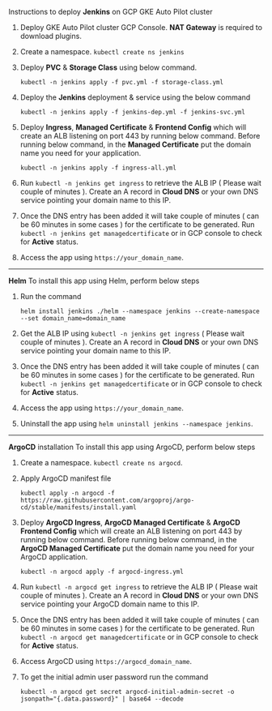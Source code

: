 Instructions to deploy **Jenkins** on GCP GKE Auto Pilot cluster
  1. Deploy GKE Auto Pilot cluster GCP Console. **NAT Gateway** is required to download plugins.
  2. Create a namespace. ` kubectl create ns jenkins `
  3. Deploy **PVC** & **Storage Class** using below command.

     ```
     kubectl -n jenkins apply -f pvc.yml -f storage-class.yml
     ```
  4. Deploy the **Jenkins** deployment & service using the below command

     ```
     kubectl -n jenkins apply -f jenkins-dep.yml -f jenkins-svc.yml
     ```
  5. Deploy **Ingress**, **Managed Certificate** & **Frontend Config** which will create an ALB listening on port 443 by running below command. Before running below command, in the **Managed Certificate** put the domain name you need for your application.
     ```
     kubectl -n jenkins apply -f ingress-all.yml
     ```
  6. Run ` kubectl -n jenkins get ingress ` to retrieve the ALB IP ( Please wait couple of minutes ). Create an A record in **Cloud DNS** or your own DNS service pointing your domain name to this IP.
  7. Once the DNS entry has been added it will take couple of minutes ( can be 60 minutes in some cases ) for the certificate to be generated. Run ` kubectl -n jenkins get managedcertificate ` or in GCP console to check for **Active** status.
  8. Access the app using `https://your_domain_name`.

-----------------------------

**Helm**
To install this app using Helm, perform below steps
  1. Run the command

     ```
     helm install jenkins ./helm --namespace jenkins --create-namespace --set domain_name=domain_name
     ```
  2. Get the ALB IP using ` kubectl -n jenkins get ingress ` ( Please wait couple of minutes ). Create an A record in **Cloud DNS** or your own DNS service pointing your domain name to this IP.
  3. Once the DNS entry has been added it will take couple of minutes ( can be 60 minutes in some cases ) for the certificate to be generated. Run ` kubectl -n jenkins get managedcertificate ` or in GCP console to check for **Active** status.
  4. Access the app using ` https://your_domain_name `.
  5. Uninstall the app using ` helm uninstall jenkins --namespace jenkins `.

-----------------------------

**ArgoCD** installation
To install this app using ArgoCD, perform below steps
  1. Create a namespace. ` kubectl create ns argocd `.
  2. Apply ArgoCD manifest file
     
     ```
     kubectl apply -n argocd -f https://raw.githubusercontent.com/argoproj/argo-cd/stable/manifests/install.yaml
     ```
  3. Deploy **ArgoCD Ingress**, **ArgoCD Managed Certificate** & **ArgoCD Frontend Config** which will create an ALB listening on port 443 by running below command. Before running below command, in the **ArgoCD Managed Certificate** put the domain name you need for your ArgoCD application.

     ```
     kubectl -n argocd apply -f argocd-ingress.yml
     ```
  4. Run ` kubectl -n argocd get ingress ` to retrieve the ALB IP ( Please wait couple of minutes ). Create an A record in **Cloud DNS** or your own DNS service pointing your ArgoCD domain name to this IP.
  5. Once the DNS entry has been added it will take couple of minutes ( can be 60 minutes in some cases ) for the certificate to be generated. Run ` kubectl -n argocd get managedcertificate ` or in GCP console to check for **Active** status.
  6. Access ArgoCD using ` https://argocd_domain_name `.
  7. To get the initial admin user password run the command

     ```
     kubectl -n argocd get secret argocd-initial-admin-secret -o jsonpath="{.data.password}" | base64 --decode
     ```